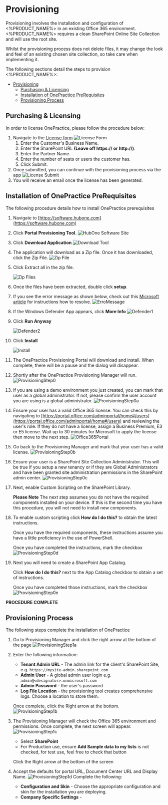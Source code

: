 # Provisioning

Provisioning involves the installation and configuration of <%PRODUCT_NAME%> in an existing Office 365 environment. <%PRODUCT_NAME%> requires a clean SharePoint Online Site Collection and will use the root site. 

Whilst the provisioning process does not delete files, it may change the look and feel of an existing chosen site collection, so take care when implementing it.

The following sections detail the steps to provision <%PRODUCT_NAME%>:

- [Provisioning](#provisioning)
  - [Purchasing & Licensing](#purchasing--licensing)
  - [Installation of OnePractice PreRequisites](#installation-of-onepractice-prerequisites)
  - [Provisioning Process](#provisioning-process)

## Purchasing & Licensing

In order to license OnePractice, please follow the procedure below:


1. Navigate to the [License form](https://form.jotform.co/73236397529871)
    ![License Form](img/clip0033.png)
   1. Enter the Customer's Business Name.
   2. Enter the SharePoint URL **(Leave off https:// or http://)**.<br/>
   3. Enter the Partner Name.<br/>
   4. Enter the number of seats or users the customer has.<br/>
   5. Click Submit.
2. Once submitted, you can continue with the provisioning process via the app
    ![License Submit](img/clip0034.png)
3. You will receive an email once the license has been generated.

## Installation of OnePractice PreRequisites

The following procedure details how to install OnePractice prerequisites

1. Navigate to [https://software.hubone.com](https://software.hubone.com)
2. Click **Portal Provisioning Tool.**
    ![HubOne Software Site](img/clip0008.png) 
3. Click **Download Application**
   ![Download Tool](img/Provisioningtool_download.png)
4. The application will download as a Zip file. Once it has downloaded, click the Zip File.
   ![Zip File](img/clip0010.png)

5. Click Extract all in the zip file.
   
   ![Zip Files](img/clip0011.png)
6. Once the files have been extracted, double click **setup**.
7. If you see the error message as shown below, check out this [Microsoft article](https://msdn.microsoft.com/en-us/library/ee308453.aspx) for instructions how to resolve.
   ![ErroMessage](img/provisioningtool-possibleerrormsg.png)
8. If the Windows Defender App appears, click **More Info**
   ![Defender1](img/clip0012.png)
9. Click **Run Anyway**
    
    ![Defender2](img/clip0013.png)

10. Click **Install**
    
    ![Install](img/clip0014.png)

11. The OnePractice Provisioning Portal will download and install. When complete, there will be a pause and the dialog will disappear.
12. Shortly after the OnePractice Provisioning Manager will run.
    ![ProvisioningStep0](img/clip0031.png)
13. If you are using a demo environment you just created, you can mark that user as a global administrator. If not, please confirm the user account you are using is a global administrator.
    ![ProvisioningStep0a](img/clip0016.png)
14. Ensure your user has a valid Office 365 license.
    You can check this by navigating to [https://portal.office.com/adminportal/home#/users](https://portal.office.com/adminportal/home#/users) and reviewing the user's role.
    If they do not have a license, assign a Business Premium, E3 or E5 license. Wait up to 30 minutes for Microsoft to apply the license then move to the next step.
    ![Office365Portal](img/clip0017.png)
15. Go back to the Provisioning Manager and mark that your user has a valid license.
    ![ProvisioningStep0b](img/clip0018.png)
16. Ensure your user is a SharePoint Site Collection Administrator.
    This will be true if you setup a new tenancy or if they are Global Administrators and have been granted site administration permissions in the SharePoint admin center.
    ![ProvisioningStep0c](img/clip0019.png)
17. Next, enable Custom Scripting on the SharePoint Library.
    
    **Please Note** The next step assumes you do not have the required components installed on your device. If this is the second time you have this procedure, you will not need to install new components.
18. To enable custom scripting click **How do I do this?** to obtain the latest instructions.
    
    Once you have the required components, these instructions assume you have a little proficiency in the use of PowerShell.
    
    Once you have completed the instructions, mark the checkbox
    ![ProvisioningStep0d](img/clip0030.png)
19. Next you will need to create a SharePoint App Catalog. 
    
    Click **How do I do this?** next to the App Catalog checkbox to obtain a set of instructions.

    Once you have completed those instructions, mark the checkbox
    ![ProvisioningStep0e](img/clip0032.png)

**PROCEDURE COMPLETE**

## Provisioning Process

The following steps complete the installation of OnePractice

1. Go to Provisioning Manager and click the right arrow at the bottom of the page
   ![ProvisioningStep1a](img/clip0032.png)
2. Enter the following information:
   
   - **Tenant Admin URL** - The admin link for the client's SharePoint Site, e.g. ```https://mysite-admin.sharepoint.com```
   - **Admin User** - A global admin user login e.g. ```admin@<designator>.onmicrosoft.com```
   - **Admin Password** - the user's password
   - **Log File Location** - the provisioning tool creates comprehensive logs. Choose a location to store them.
  
    Once complete, click the Right arrow at the bottom.
    ![ProvisioningStep1b](img/clip0036.png)
3. The Provisioning Manager will check the Office 365 environment and permissions. Once complete, the next screen will appear.
   ![ProvisioningStep1c](img/clip0037.png)
   - Select **SharePoint**
   - For Production use, ensure **Add Sample data to my lists** is not checked, for test use, feel free to check that button
    
    Click the Right arrow at the bottom of the screen
4. Accept the defaults for portal URL, Document Center URL and Display Name. 
   ![ProvisioningStep1d](img/configurationskin.JPG)
   Complete the following:
   - **Configuration and Skin** - Choose the appropriate configuration and skin for the installation you are deploying.
   - **Company Specific Settings** - 